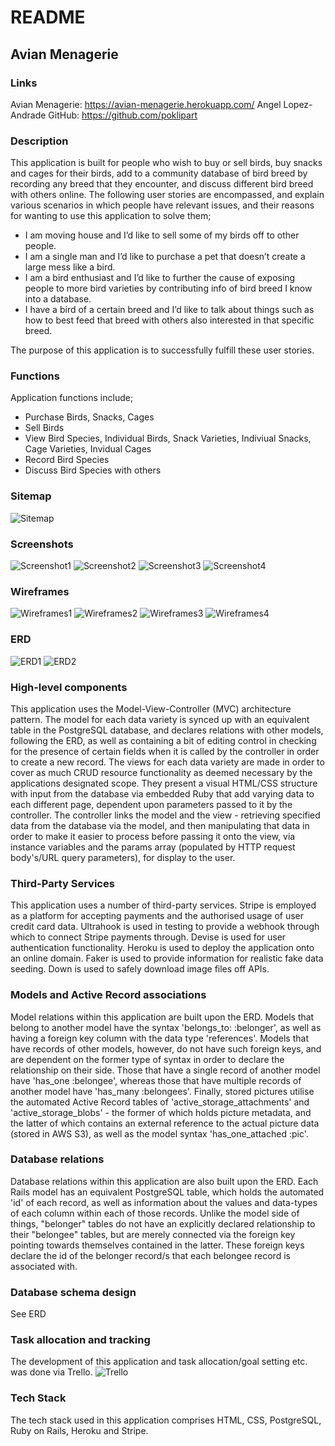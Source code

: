 # README

## Avian Menagerie

### Links
Avian Menagerie: https://avian-menagerie.herokuapp.com/
Angel Lopez-Andrade GitHub: https://github.com/poklipart

### Description
This application is built for people who wish to buy or sell birds, buy snacks and cages for their birds, add to a community database of bird breed by recording any breed that they encounter, and discuss different bird breed with others online. The following user stories are encompassed, and explain various scenarios in which people have relevant issues, and their reasons for wanting to use this application to solve them;

- I am moving house and I’d like to sell some of my birds off to other people.
- I am a single man and I’d like to purchase a pet that doesn’t create a large mess like a bird.
- I am a bird enthusiast and I’d like to further the cause of exposing people to more bird varieties by contributing info of bird breed I know into a database.
- I have a bird of a certain breed and I’d like to talk about things such as how to best feed that breed with others also interested in that specific breed.

The purpose of this application is to successfully fulfill these user stories.

### Functions
Application functions include;
- Purchase Birds, Snacks, Cages
- Sell Birds
- View Bird Species, Individual Birds, Snack Varieties, Indiviual Snacks, Cage Varieties, Invidual Cages
- Record Bird Species
- Discuss Bird Species with others

### Sitemap
![Sitemap](./docs/sitemap.PNG)

### Screenshots
![Screenshot1](./docs/screenshot1.PNG)
![Screenshot2](./docs/screenshot2.PNG)
![Screenshot3](./docs/screenshot3.PNG)
![Screenshot4](./docs/screenshot4.PNG)

### Wireframes
![Wireframes1](./docs/wireframes1.PNG)
![Wireframes2](./docs/wireframes2.PNG)
![Wireframes3](./docs/wireframes3.PNG)
![Wireframes4](./docs/wireframes4.PNG)

### ERD
![ERD1](./docs/erd1.PNG)
![ERD2](./docs/erd2.PNG)

### High-level components
This application uses the Model-View-Controller (MVC) architecture pattern. The model for each data variety is synced up with an equivalent table in the PostgreSQL database, and declares relations with other models, following the ERD, as well as containing a bit of editing control in checking for the presence of certain fields when it is called by the controller in order to create a new record. The views for each data variety are made in order to cover as much CRUD resource functionality as deemed necessary by the applications designated scope. They present a visual HTML/CSS structure with input from the database via embedded Ruby that add varying data to each different page, dependent upon parameters passed to it by the controller. The controller links the model and the view - retrieving specified data from the database via the model, and then manipulating that data in order to make it easier to process before passing it onto the view, via instance variables and the params array (populated by HTTP request body's/URL query parameters), for display to the user.

### Third-Party Services
This application uses a number of third-party services. Stripe is employed as a platform for accepting payments and the authorised usage of user credit card data. Ultrahook is used in testing to provide a webhook through which to connect Stripe payments through. Devise is used for user authentication functionality. Heroku is used to deploy the application onto an online domain. Faker is used to provide information for realistic fake data seeding. Down is used to safely download image files off APIs.

### Models and Active Record associations
Model relations within this application are built upon the ERD. Models that belong to another model have the syntax 'belongs_to: :belonger', as well as having a foreign key column with the data type 'references'. Models that have records of other models, however, do not have such foreign keys, and are dependent on the former type of syntax in order to declare the relationship on their side. Those that have a single record of another model have 'has_one :belongee', whereas those that have multiple records of another model have 'has_many :belongees'. Finally, stored pictures utilise the automated Active Record tables of 'active_storage_attachments' and 'active_storage_blobs' - the former of which holds picture metadata, and the latter of which contains an external reference to the actual picture data (stored in AWS S3), as well as the model syntax 'has_one_attached :pic'.

### Database relations
Database relations within this application are also built upon the ERD. Each Rails model has an equivalent PostgreSQL table, which holds the automated 'id' of each record, as well as information about the values and data-types of each column within each of those records. Unlike the model side of things, "belonger" tables do not have an explicitly declared relationship to their "belongee" tables, but are merely connected via the foreign key pointing towards themselves contained in the latter. These foreign keys declare the id of the belonger record/s that each belongee record is associated with.

### Database schema design
See ERD

### Task allocation and tracking
The development of this application and task allocation/goal setting etc. was done via Trello.
![Trello](./docs/trello.PNG)

### Tech Stack
The tech stack used in this application comprises HTML, CSS, PostgreSQL, Ruby on Rails, Heroku and Stripe.